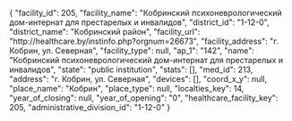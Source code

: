 {
    "facility_id": 205,
    "facility_name": "Кобринский психоневрологический дом-интернат для престарелых и инвалидов",
    "district_id": "1-12-0",
    "district_name": "Кобринский район",
    "facility_url": "http:\/\/healthcare.by\/instinfo.php?orgnum=26673",
    "facility_address": "г. Кобрин, ул. Северная",
    "facility_type": null,
    "ap_1": "142",
    "name": "Кобринский психоневрологический дом-интернат для престарелых и инвалидов",
    "state": "public institution",
    "stats": [],
    "med_id": 213,
    "address": "г. Кобрин, ул. Северная",
    "devices": [],
    "coord_x_y": null,
    "place_name": "Кобрин",
    "place_type": null,
    "localties_key": 14,
    "year_of_closing": null,
    "year_of_opening": "0",
    "healthcare_facility_key": 205,
    "administrative_division_id": "1-12-0"
}